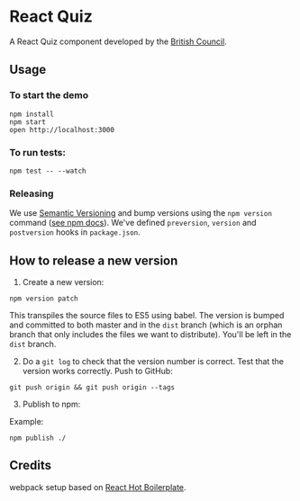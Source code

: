 React Quiz
==========

A React Quiz component developed by the [British Council](https://www.britishcouncil.org/).

## Usage

### To start the demo

```
npm install
npm start
open http://localhost:3000
```

### To run tests:
```
npm test -- --watch
```

### Releasing
We use [Semantic Versioning](http://semver.org/) and bump versions using the `npm version` command ([see npm docs](https://docs.npmjs.com/cli/version)). We've defined `preversion`, `version` and `postversion`
hooks in `package.json`.

## How to release a new version
1. Create a new version:
```
npm version patch
```
This transpiles the source files to ES5 using babel. The version is bumped and committed to both master and in the `dist` branch (which is an orphan branch that only includes the files we want to distribute). You'll be left in the `dist` branch.

2. Do a `git log` to check that the version number is correct. Test that the version works correctly. Push to GitHub:
```
git push origin && git push origin --tags
```

3. Publish to npm:

Example:
```
npm publish ./
```

## Credits

webpack setup based on [React Hot Boilerplate](https://github.com/gaearon/react-hot-boilerplate).
